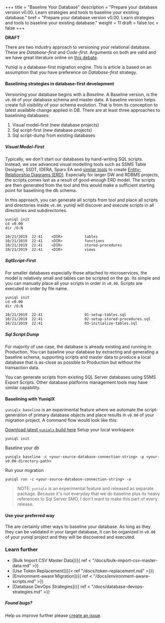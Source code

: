 +++
title = "Baseline Your Database"
description  = "Prepare your database version v0.00. Learn strategies and tools to baseline your existing database."
bref  = "Prepare your database version v0.00. Learn strategies and tools to baseline your existing database."
weight = 11
draft = false
toc = false
+++

**DRAFT**

There are two industry approach to versioning your relational database. These are *Database-first* and *Code-first*. Arguments on both are valid and we have great literature online on [this debate](https://www.google.com/search?q=database+first+vs+code+first). 

Yuniql is a database-first migration engine. This is article is based on an assumption that you have preference on *Database-first* strategy.

#### Baselining strategies in database-first development
Versioning your database begins with a *Baseline*. A Baseline version, is the `v0.00` of your database schema and master data. A baseline version helps create full visibility of your schema evolution. That is from its conception to latest available change applied in DB. There are at least three approaches to baselining databases:
1. Visual model-first (new database projects)
2. Sql script-first (new database projects)
3. Sql script-dump from existing databases

##### Visual Model-First
Typically, we don't start our databases by hand-writing SQL scripts. Instead, we use advanced visual modelling tools such as SSMS Table Designer, SSDT, IDERA, Sparx EA and [similar tools](https://www.holistics.io/blog/top-5-free-database-diagram-design-tools) to create [Entity-Relationship Diagrams (ERD)](https://en.wikipedia.org/wiki/Entity%E2%80%93relationship_model). Especially for larger DW and RDBMS projects, the scripts comes last as a result of good-enough ERD model. The scripts are then generated from the tool and this would make a sufficient starting point for baselining the db schema.

In this approach, you can generate all scripts from tool and place all scripts and directories inside `v0.00`. yuniql will discover and execute scripts in all directories and subdirectories.

```shell
yuniql init
cd v0.00
dir /O:N

10/21/2019  22:41    <DIR>          tables
10/21/2019  22:41    <DIR>          functions
10/21/2019  22:41    <DIR>          stored-procedures
10/21/2019  22:41    <DIR>          views
```

##### SqlScript-First
For smaller databases especially those attached to microservices, the model is relatively small and tables can be scripted on the go. Its simple and you can manually place all your scripts in order in `v0.00`. Scripts are executed in order by file name.

```shell
yuniql init
cd v0.00
dir /O:N

10/21/2019  22:41                   01-setup-tables.sql
10/21/2019  22:41                   02-setup-stored-procedures.sql
10/21/2019  22:41                   03-initialize-tables.sql
```

##### Sql Script Dump

For majority of use case, the database is already existing and running in Production. You can baseline your database by extracting and generating a baseline schema, supporting scripts and master data to produce a local database that is as-close as possible to Production but without the transaction data.

You can generate scripts from existing SQL Server databases using SSMS Export Scripts. Other database platforms management tools may have similar capability.

#### Baselining with YuniqlX

`yuniqlx baseline` is an experimental feature where we automate the script-generation of primary database objects and place results in `v0.00` of your migration project.  A command flow would look like this:

[Download latest `yuniqlx` build here](https://ci.appveyor.com/api/buildjobs/fqmphdr60lamkqvx/artifacts/yuniqlx-nightly.zip)
Setup your local workspace

```shell
yuniql init
```

Baseline your db

```shell
yuniqlx baseline -c <your-source-database-connection-string> -p <your-v0.00-directory-path>
```

Run your migration

```shell
yuniql run -c <your-source-database-connection-string> -a
```

>NOTE: `yuniqlx` is an experimental feature and released as separate package. Because it's not everyday that we do baseline plus its heavy references to Sql Server SMO, I don't want to make this part of every release.

#### Use your preferred way

The are certainly other ways to baseline your database. As long as they they can be validated in your target database, it can be organized in `v0.00` of your yuniql project and they will be discovered and executed. 

### Learn further

* [Bulk Import CSV Master Data]({{ ref < "/docs/bulk-import-csv-master-data.md" >})
* [Use Token Replacement]({{< ref "/docs/token-replacement.md" >}})
* [Environment-aware Migration]({{ ref < "/docs/environment-aware-scripts.md" >})
* [Database DevOps Strategies]({{ ref < "/docs/database-devops-strategies.md" >})


##### Found bugs?

Help us improve further please [create an issue](https://github.com/rdagumampan/yuniql/issues/new).